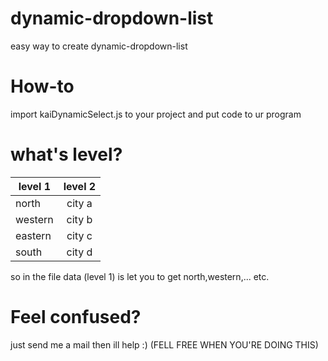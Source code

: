# dynamic-dropdown-list
easy way to create dynamic-dropdown-list
# How-to
import kaiDynamicSelect.js to your project
and put code to ur program
# what's level?
| level 1 | level 2 |
| ------- |:-------:|
| north | city a |
| western | city b |
| eastern | city c |
| south | city d |

so in the file data (level 1) is let you to get north,western,... etc.

# Feel confused?
just send me a mail then ill help :) (FELL FREE WHEN YOU'RE DOING THIS)
